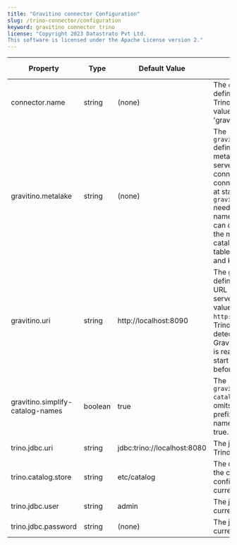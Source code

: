 ```yaml
---
title: "Gravitino connector Configuration"
slug: /trino-connector/configuration
keyword: gravitino connector trino
license: "Copyright 2023 Datastrato Pvt Ltd.
This software is licensed under the Apache License version 2."
---
```


| Property                         | Type    | Default Value               | Description                                                                                                                                                                                                                                                                                                         | Required | Since Version |
|----------------------------------|---------|-----------------------------|---------------------------------------------------------------------------------------------------------------------------------------------------------------------------------------------------------------------------------------------------------------------------------------------------------------------|----------|---------------|
| connector.name                   | string  | (none)                      | The `connector.name` defines the type of Trino connector, this value is always 'gravitino'.                                                                                                                                                                                                                         | Yes      | 0.2.0         |
| gravitino.metalake               | string  | (none)                      | The `gravitino.metalake` defines which metalake in Gravitino server the Trino connector uses. Trino connector should set it at start, the value of `gravitino.metalake` needs to be a valid name, Trino connector can detect and load the metalake with catalogs, schemas and tables once created and keep in sync. | Yes      | 0.2.0         |
| gravitino.uri                    | string  | http://localhost:8090       | The `gravitino.uri` defines the connection URL of the Gravitino server, the default value is `http://localhost:8090`. Trino connector can detect and connect to Gravitino server once it is ready, no need to start Gravitino server beforehand.                                                                    | Yes      | 0.2.0         |
| gravitino.simplify-catalog-names | boolean | true                        | The `gravitino.simplify-catalog-names` setting omits the metalake prefix from catalog names when set to true.                                                                                                                                                                                                       | NO       | 0.5.0         |
| trino.jdbc.uri                   | string  | jdbc:trino://localhost:8080 | The jdbc uri of current Trino server.                                                                                                                                                                                                                                                                               | NO       | 0.5.1         |
| trino.catalog.store              | string  | etc/catalog                 | The directory stored the catalog configuration of current Trino.                                                                                                                                                                                                                                                    | NO       | 0.5.1         |
| trino.jdbc.user                  | string  | admin                       | The jdbc user name of current Trino.                                                                                                                                                                                                                                                                                | NO       | 0.5.1         |
| trino.jdbc.password              | string  | (none)                      | The jdbc password of current Trino.                                                                                                                                                                                                                                                                                 | NO       | 0.5.1         |
